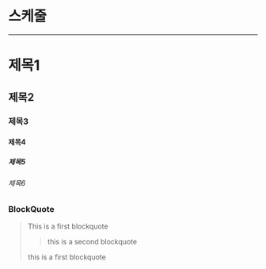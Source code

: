 # 스케줄

---
# 제목1
## 제목2
### 제목3
#### 제목4
##### 제목5
###### 제목6

### BlockQuote

> This is a first blockquote
>
> > this is a second blockquote
>
> this is a first blockquote


